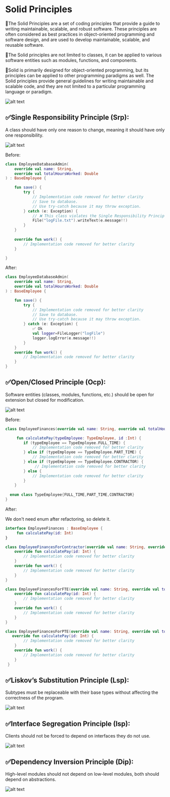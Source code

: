 # Solid Principles

🔴The Solid Principles are a set of coding principles that provide a guide to writing maintainable, scalable, and robust software.
These principles are often considered as best practices in object-oriented programming and software design, and are used to develop maintainable, scalable, and reusable software. 

🔴The Solid principles are not limited to classes, it can be applied to various software entities such as modules, functions, and components.

🔴Solid is primarily designed for object-oriented programming, but its principles can be applied to other programming paradigms as well.
The Solid principles provide general guidelines for writing maintainable and scalable code, and they are not limited to a particular programming language or paradigm.

![alt text](https://github.com/alidehkhodaei/solid-principles/raw/main/photos/solid.png)


## ✅Single Responsibility Principle (Srp):
A class should have only one reason to change, meaning it should have only one responsibility.

![alt text](https://github.com/alidehkhodaei/solid-principles/raw/main/photos/srp.png)

Before:
```kotlin
class EmployeeDatabaseAdmin(
    override val name: String,
    override val totalHoursWorked: Double
) : BaseEmployee {

    fun save() {
        try {
            // Implementation code removed for better clarity
            // Save to database.
            // Use try-catch because it may throw exception.
        } catch (e: Exception) {
            // ❌ This class violates the Single Responsibility Principle because it has two tasks.
            File("logFile.txt").writeText(e.message!!)
        }
    }
    
    override fun work() {
        // Implementation code removed for better clarity
    }

}

```
After:
```kotlin
class EmployeeDatabaseAdmin(
    override val name: String,
    override val totalHoursWorked: Double
) : BaseEmployee {

    fun save() {
        try {
            // Implementation code removed for better clarity
            // Save to database.
            // Use try-catch because it may throw exception.
        } catch (e: Exception) {
            ✅ Ok
            val logger=FileLogger("logFile")
            logger.logError(e.message!!)
        }
    }
    override fun work() {
        // Implementation code removed for better clarity
    }
}
```


## ✅Open/Closed Principle (Ocp):
Software entities (classes, modules, functions, etc.) should be open for extension but closed for modification.

![alt text](https://github.com/alidehkhodaei/solid-principles/raw/main/photos/ocp.png)

Before:
```kotlin
class EmployeeFinances(override val name: String, override val totalHoursWorked: Double) : BaseEmployee {

     fun calculatePay(typeEmployee: TypeEmployee, id :Int) {
        if (typeEmployee == TypeEmployee.FULL_TIME) {
            // Implementation code removed for better clarity
        } else if (typeEmployee == TypeEmployee.PART_TIME) {
            // Implementation code removed for better clarity
        } else if (typeEmployee == TypeEmployee.CONTRACTOR) {
             // Implementation code removed for better clarity
        } else {
            // Implementation code removed for better clarity
        }
    }
    
  enum class TypeEmployee{FULL_TIME,PART_TIME,CONTRACTOR}
}

```
After:

We don't need enum after refactoring, so delete it.
```kotlin
interface EmployeeFinances : BaseEmployee {
     fun calculatePay(id: Int)
}

class EmployeeFinancesForContractor(override val name: String, override val totalHoursWorked: Double) : EmployeeFinances {
    override fun calculatePay(id: Int) {
        // Implementation code removed for better clarity
    }
    override fun work() {
        // Implementation code removed for better clarity
    }
}

class EmployeeFinancesForFTE(override val name: String, override val totalHoursWorked: Double) : EmployeeFinances {
    override fun calculatePay(id: Int) {
        // Implementation code removed for better clarity
    }
    override fun work() {
        // Implementation code removed for better clarity
    }
}

class EmployeeFinancesForPTE(override val name: String, override val totalHoursWorked: Double) : EmployeeFinances {
   override fun calculatePay(id: Int) {
        // Implementation code removed for better clarity
    }
    override fun work() {
        // Implementation code removed for better clarity
    }
 }

```

## ✅Liskov’s Substitution Principle (Lsp):
Subtypes must be replaceable with their base types without affecting the correctness of the program.

![alt text](https://github.com/alidehkhodaei/solid-principles/raw/main/photos/lsp.png)

## ✅Interface Segregation Principle (Isp):
Clients should not be forced to depend on interfaces they do not use.

![alt text](https://github.com/alidehkhodaei/solid-principles/raw/main/photos/isp.png)

## ✅Dependency Inversion Principle (Dip):
High-level modules should not depend on low-level modules, both should depend on abstractions.

![alt text](https://github.com/alidehkhodaei/solid-principles/raw/main/photos/dip.png)
 
